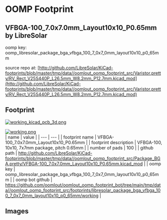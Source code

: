 # OOMP Footprint  
## VFBGA-100_7.0x7.0mm_Layout10x10_P0.65mm  by LibreSolar  
  
oomp key: oomp_libresolar_package_bga_vfbga_100_7_0x7_0mm_layout10x10_p0_65mm  
  
source repo at: [http://github.com/LibreSolar/KiCad-footprints/blob/master/tmp/data//oomlout_oomp_footprint_src/Varistor.pretty/RV_Rect_V25S440P_L26.5mm_W8.2mm_P12.7mm.kicad_mod](http://github.com/LibreSolar/KiCad-footprints/blob/master/tmp/data//oomlout_oomp_footprint_src/Varistor.pretty/RV_Rect_V25S440P_L26.5mm_W8.2mm_P12.7mm.kicad_mod)  
## Footprint  
  
[![working_kicad_pcb_3d.png](working_kicad_pcb_3d_600.png)](working_kicad_pcb_3d.png)  
  
[![working.png](working_600.png)](working.png)  
| name | value | 
| --- | --- | 
| footprint name | VFBGA-100_7.0x7.0mm_Layout10x10_P0.65mm | 
| footprint description | VFBGA-100, 10x10, 7x7mm package, pitch 0.65mm | 
| number of pads | 100 | 
| github path | http://github.com/LibreSolar/KiCad-footprints/blob/master/tmp/data//oomlout_oomp_footprint_src/Package_BGA.pretty/VFBGA-100_7.0x7.0mm_Layout10x10_P0.65mm.kicad_mod | 
| oomp key | oomp_libresolar_package_bga_vfbga_100_7_0x7_0mm_layout10x10_p0_65mm | 
| oomp bot github | https://github.com/oomlout/oomlout_oomp_footprint_bot/tree/main/tmp/data//oomlout_oomp_footprint_src/footprints/libresolar_package_bga_vfbga_100_7_0x7_0mm_layout10x10_p0_65mm/working | 
## Images  
